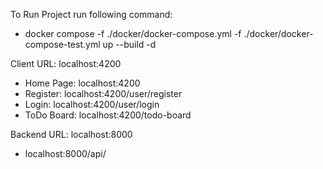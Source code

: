 To Run Project run following command:
- docker compose -f ./docker/docker-compose.yml -f ./docker/docker-compose-test.yml up --build -d

Client URL: localhost:4200
- Home Page: localhost:4200
- Register: localhost:4200/user/register
- Login: localhost:4200/user/login
- ToDo Board: localhost:4200/todo-board

Backend URL: localhost:8000
- localhost:8000/api/